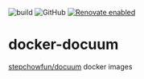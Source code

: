 ![build](https://github.com/visualon/docker-docuum/actions/workflows/build.yml/badge.svg)
![GitHub](https://img.shields.io/github/license/visualon/docker-docuum)
[![Renovate enabled](https://img.shields.io/badge/renovate-enabled-brightgreen.svg)](https://renovatebot.com/)

# docker-docuum

[stepchowfun/docuum](https://github.com//stepchowfun/docuum) docker images
